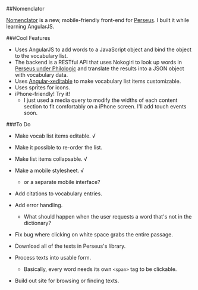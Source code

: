 ##Nomenclator

[Nomenclator](http://nomenclator.herokuapp.com) is a new, mobile-friendly front-end for [Perseus](http://www.perseus.tufts.edu/hopper/). I built it while learning AngularJS.

###Cool Features
- Uses AngularJS to add words to a JavaScript object and bind the object to the vocabulary list.
- The backend is a RESTful API that uses Nokogiri to look up words in [Perseus under Philologic](http://perseus.uchicago.edu/) and translate the results into a JSON object with vocabulary data.
- Uses [Angular-xeditable](http://vitalets.github.io/angular-xeditable/) to make vocabulary list items customizable.
- Uses sprites for icons.
- iPhone-friendly! Try it!
	- I just used a media query to modify the widths of each content section to fit comfortably on a iPhone screen. I'll add touch events soon.

###To Do
- Make vocab list items editable. √
- Make it possible to re-order the list.
- Make list items collapsable. √
- Make a mobile stylesheet. √
	- or a separate mobile interface?
- Add citations to vocabulary entries.
	
- Add error handling.
	- What should happen when the user requests a word that's not in the dictionary?
- Fix bug where clicking on white space grabs the entire passage.

- Download all of the texts in Perseus's library.
- Process texts into usable form.
	- Basically, every word needs its own `<span>` tag to be clickable.
- Build out site for browsing or finding texts.
